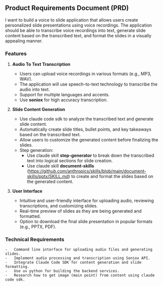 ## Product Requirements Document (PRD)

I want to build a voice to slide application that allows users create personalized slide presentations using voice recordings. The application should be able to transcribe voice recordings into text, generate slide content based on the transcribed text, and format the slides in a visually appealing manner.

### Features

1. **Audio To Text Transcription**

    - Users can upload voice recordings in various formats (e.g., MP3, WAV).
    - The application will use speech-to-text technology to transcribe the audio into text.
    - Support for multiple languages and accents.
    - Use **soniox** for high accuracy transcription.

2. **Slide Content Generation**
    - Use claude code sdk to analyze the transcribed text and generate slide content.
    - Automatically create slide titles, bullet points, and key takeaways based on the transcribed text.
    - Allow users to customize the generated content before finalizing the slides.
    - Step generation:
        - Use claude skill **step-generator** to break down the transcribed text into logical sections for slide creation.
        - Use claude skill **document-skills** (https://github.com/anthropics/skills/blob/main/document-skills/pptx/SKILL.md) to create and format the slides based on the generated content.
3. **User Interface**
    - Intuitive and user-friendly interface for uploading audio, reviewing transcriptions, and customizing slides.
    - Real-time preview of slides as they are being generated and formatted.
    - Option to download the final slide presentation in popular formats (e.g., PPTX, PDF).

### Technical Requirements

    -   Command line interface for uploading audio files and generating slides.
    -   Implement audio processing and transcription using Soniox API.
    -   Integrate Claude Code SDK for content generation and slide formatting.
    -   Use uv python for building the backend services.
    -   Research how to get image (main point) from content using claude code sdk.

